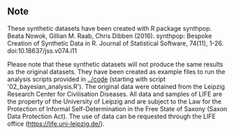 ## Note
These synthetic datasets have been created with R package synthpop.<br>
Beata Nowok, Gillian M. Raab, Chris Dibben (2016). synthpop: Bespoke Creation of Synthetic Data in R.
  Journal of Statistical Software, 74(11), 1-26. doi:10.18637/jss.v074.i11

Please note that these synthetic datasets will not produce the same results as the original datasets. They have been created as example files to run the analysis scripts provided in [../code](../code) (starting with script '02_bayesian_analysis.R'). The original data were obtained from the Leipzig Research Center for Civilisation Diseases. All data and samples of LIFE are the property of the University of Leipzig and are subject to the Law for the Protection of Informal Self-Determination in the Free State of Saxony (Saxon Data Protection Act). The use of data can be requested through the LIFE office (https://life.uni-leipzig.de/).
